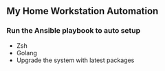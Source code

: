 ## My Home Workstation Automation

### Run the Ansible playbook to auto setup

- Zsh
- Golang
- Upgrade the system with latest packages
